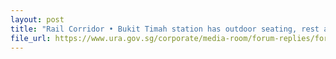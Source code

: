 ```yaml
---
layout: post
title: "Rail Corridor • Bukit Timah station has outdoor seating, rest area"
file_url: https://www.ura.gov.sg/corporate/media-room/forum-replies/forum22-07
---
```

